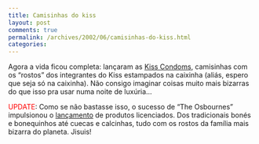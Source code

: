 ```yaml
---
title: Camisinhas do kiss
layout: post
comments: true
permalink: /archives/2002/06/camisinhas-do-kiss.html
categories:
---
```

Agora a vida ficou completa: lançaram as <a href=http://ultimosegundo.ig.com.br/useg/cultura/artigo/0,,798647,00.html >Kiss Condoms</a>, camisinhas com os &#8220;rostos&#8221; dos integrantes do Kiss estampados na caixinha (aliás, espero que seja só na caixinha). Não consigo imaginar coisas muito mais bizarras do que isso pra usar numa noite de luxúria&#8230;

<font color=red>UPDATE</font>: Como se não bastasse isso, o sucesso de &#8220;The Osbournes&#8221; impulsionou o <a href=http://br.news.yahoo.com/020605/10/6gtn.html >lançamento</a> de produtos licenciados. Dos tradicionais bonés e bonequinhos até cuecas e calcinhas, tudo com os rostos da família mais bizarra do planeta. Jisuis!